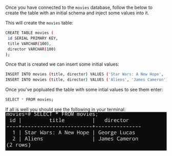 Once you have connected to the `movies` database, follow the below to create the table with an initial schema and inject some values into it.

This will create the `movies` table:
```sh
CREATE TABLE movies (
 id SERIAL PRIMARY KEY,
 title VARCHAR(100),
 director VARCHAR(100)
);
```
Once that is created we can insert some initial values:

```sh
INSERT INTO movies (title, director) VALUES ('Star Wars: A New Hope', 'George Lucas');
INSERT INTO movies (title, director) VALUES ('Aliens', 'James Cameron');
```

Once you've popluated the table with some intial values to see them enter:
```sh
SELECT * FROM movies;
```

If all is well you should see the following in your terminal:
![result_from_select_command](select_cmd_results.png)